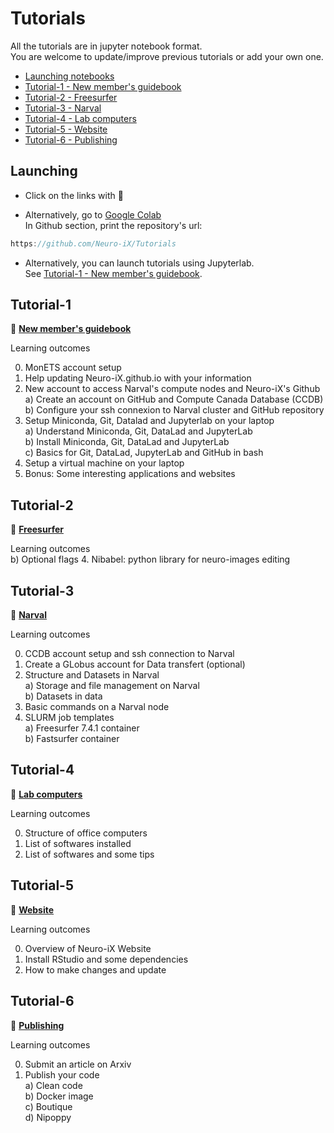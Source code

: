 # Tutorials

All the tutorials are in jupyter notebook format. \
You are welcome to update/improve previous tutorials or add your own one.

- [Launching notebooks](#Launching)
- [Tutorial-1 - New member's guidebook](#Tutorial-1)
- [Tutorial-2 - Freesurfer](#Tutorial-2)
- [Tutorial-3 - Narval](#Tutorial-3)
- [Tutorial-4 - Lab computers](#Tutorial-4)
- [Tutorial-5 - Website](#Tutorial-5)
- [Tutorial-6 - Publishing](#Tutorial-6)

## Launching

- Click on the links with :rocket:

- Alternatively, go to [Google Colab](https://colab.research.google.com) \
In Github section, print the repository's url:
```javascript
https://github.com/Neuro-iX/Tutorials
```

- Alternatively, you can launch tutorials using Jupyterlab. \
See [Tutorial-1 - New member's guidebook](#Tutorial-1).


## Tutorial-1

:rocket: [**New member's guidebook**](https://colab.research.google.com/github/Neuro-iX/Tutorials/blob/main/Tutorial_1_NewMember/Tutorial_1_NewMember.ipynb)

Learning outcomes

0. MonETS account setup
1. Help updating Neuro-iX.github.io with your information
2. New account to access Narval's compute nodes and Neuro-iX's Github \
  a) Create an account on GitHub and Compute Canada Database (CCDB) \
  b) Configure your ssh connexion to Narval cluster and GitHub repository 
4. Setup Miniconda, Git, Datalad and Jupyterlab on your laptop \
  a) Understand Miniconda, Git, DataLad and JupyterLab \
  b) Install Miniconda, Git, DataLad and JupyterLab \
  c) Basics for Git, DataLad, JupyterLab and GitHub in bash
5. Setup a virtual machine on your laptop
6. Bonus: Some interesting applications and websites

## Tutorial-2

:rocket: [**Freesurfer**](https://colab.research.google.com/github/Neuro-iX/Tutorials/blob/main/Tutorial_2_Freesurfer/Tutorial_2_Freesurfer.ipynb)

Learning outcomes
 \
  b) Optional flags
4. Nibabel: python library for neuro-images editing

## Tutorial-3

:rocket: [**Narval**](https://colab.research.google.com/github/Neuro-iX/Tutorials/blob/main/Tutorial_3_Narval_CCDB/Tutorial_3_Narval.ipynb)

Learning outcomes

0. CCDB account setup and ssh connection to Narval
1. Create a GLobus account for Data transfert (optional)
2. Structure and Datasets in Narval \
    a) Storage and file management on Narval \
    b) Datasets in data
3. Basic commands on a Narval node
4. SLURM job templates \
  a) Freesurfer 7.4.1 container \
  b) Fastsurfer container

## Tutorial-4

:rocket: [**Lab computers**](https://colab.research.google.com/github/Neuro-iX/Tutorials/blob/main/Tutorial_4_Lab_computers/Tutorial_4_Lab_computers.ipynb)

Learning outcomes

0. Structure of office computers
1. List of softwares installed
2. List of softwares and some tips

## Tutorial-5

:rocket: [**Website**](https://colab.research.google.com/github/Neuro-iX/Tutorials/blob/main/Tutorial_5_Website/Tutorial_5_Website.ipynb)

Learning outcomes

0. Overview of Neuro-iX Website
1. Install RStudio and some dependencies
2. How to make changes and update

## Tutorial-6

:rocket: [**Publishing**](https://colab.research.google.com/github/Neuro-iX/Tutorials/blob/main/Tutorial_6_Publishing/Tutorial_6_Publishing.ipynb)

Learning outcomes

0. Submit an article on Arxiv
1. Publish your code \
  a) Clean code \
  b) Docker image \
  c) Boutique \
  d) Nipoppy